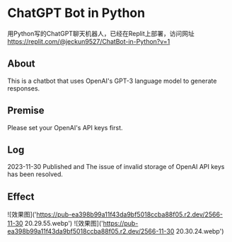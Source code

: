 # ChatGPT Bot in Python
用Python写的ChatGPT聊天机器人，已经在Replit上部署，访问网址 https://replit.com/@jeckun9527/ChatBot-in-Python?v=1

## About
This is a chatbot that uses OpenAI's GPT-3 language model to generate responses.

## Premise
Please set your OpenAI's API keys first.

## Log
2023-11-30 Published and The issue of invalid storage of OpenAI API keys has been resolved.

## Effect
![效果图]('https://pub-ea398b99a11f43da9bf5018ccba88f05.r2.dev/2566-11-30 20.29.55.webp')
![效果图]('https://pub-ea398b99a11f43da9bf5018ccba88f05.r2.dev/2566-11-30 20.30.24.webp')

